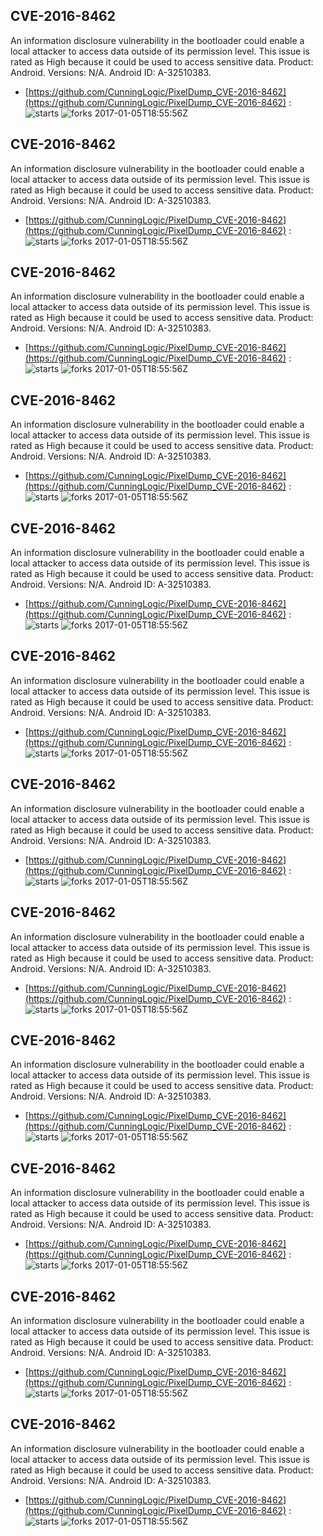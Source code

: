## CVE-2016-8462
 An information disclosure vulnerability in the bootloader could enable a local attacker to access data outside of its permission level. This issue is rated as High because it could be used to access sensitive data. Product: Android. Versions: N/A. Android ID: A-32510383.

- [https://github.com/CunningLogic/PixelDump_CVE-2016-8462](https://github.com/CunningLogic/PixelDump_CVE-2016-8462) :  
![starts](https://img.shields.io/github/stars/CunningLogic/PixelDump_CVE-2016-8462.svg) 
![forks](https://img.shields.io/github/forks/CunningLogic/PixelDump_CVE-2016-8462.svg) 
2017-01-05T18:55:56Z

## CVE-2016-8462
 An information disclosure vulnerability in the bootloader could enable a local attacker to access data outside of its permission level. This issue is rated as High because it could be used to access sensitive data. Product: Android. Versions: N/A. Android ID: A-32510383.

- [https://github.com/CunningLogic/PixelDump_CVE-2016-8462](https://github.com/CunningLogic/PixelDump_CVE-2016-8462) :  
![starts](https://img.shields.io/github/stars/CunningLogic/PixelDump_CVE-2016-8462.svg) 
![forks](https://img.shields.io/github/forks/CunningLogic/PixelDump_CVE-2016-8462.svg) 
2017-01-05T18:55:56Z

## CVE-2016-8462
 An information disclosure vulnerability in the bootloader could enable a local attacker to access data outside of its permission level. This issue is rated as High because it could be used to access sensitive data. Product: Android. Versions: N/A. Android ID: A-32510383.

- [https://github.com/CunningLogic/PixelDump_CVE-2016-8462](https://github.com/CunningLogic/PixelDump_CVE-2016-8462) :  
![starts](https://img.shields.io/github/stars/CunningLogic/PixelDump_CVE-2016-8462.svg) 
![forks](https://img.shields.io/github/forks/CunningLogic/PixelDump_CVE-2016-8462.svg) 
2017-01-05T18:55:56Z

## CVE-2016-8462
 An information disclosure vulnerability in the bootloader could enable a local attacker to access data outside of its permission level. This issue is rated as High because it could be used to access sensitive data. Product: Android. Versions: N/A. Android ID: A-32510383.

- [https://github.com/CunningLogic/PixelDump_CVE-2016-8462](https://github.com/CunningLogic/PixelDump_CVE-2016-8462) :  
![starts](https://img.shields.io/github/stars/CunningLogic/PixelDump_CVE-2016-8462.svg) 
![forks](https://img.shields.io/github/forks/CunningLogic/PixelDump_CVE-2016-8462.svg) 
2017-01-05T18:55:56Z

## CVE-2016-8462
 An information disclosure vulnerability in the bootloader could enable a local attacker to access data outside of its permission level. This issue is rated as High because it could be used to access sensitive data. Product: Android. Versions: N/A. Android ID: A-32510383.

- [https://github.com/CunningLogic/PixelDump_CVE-2016-8462](https://github.com/CunningLogic/PixelDump_CVE-2016-8462) :  
![starts](https://img.shields.io/github/stars/CunningLogic/PixelDump_CVE-2016-8462.svg) 
![forks](https://img.shields.io/github/forks/CunningLogic/PixelDump_CVE-2016-8462.svg) 
2017-01-05T18:55:56Z

## CVE-2016-8462
 An information disclosure vulnerability in the bootloader could enable a local attacker to access data outside of its permission level. This issue is rated as High because it could be used to access sensitive data. Product: Android. Versions: N/A. Android ID: A-32510383.

- [https://github.com/CunningLogic/PixelDump_CVE-2016-8462](https://github.com/CunningLogic/PixelDump_CVE-2016-8462) :  
![starts](https://img.shields.io/github/stars/CunningLogic/PixelDump_CVE-2016-8462.svg) 
![forks](https://img.shields.io/github/forks/CunningLogic/PixelDump_CVE-2016-8462.svg) 
2017-01-05T18:55:56Z

## CVE-2016-8462
 An information disclosure vulnerability in the bootloader could enable a local attacker to access data outside of its permission level. This issue is rated as High because it could be used to access sensitive data. Product: Android. Versions: N/A. Android ID: A-32510383.

- [https://github.com/CunningLogic/PixelDump_CVE-2016-8462](https://github.com/CunningLogic/PixelDump_CVE-2016-8462) :  
![starts](https://img.shields.io/github/stars/CunningLogic/PixelDump_CVE-2016-8462.svg) 
![forks](https://img.shields.io/github/forks/CunningLogic/PixelDump_CVE-2016-8462.svg) 
2017-01-05T18:55:56Z

## CVE-2016-8462
 An information disclosure vulnerability in the bootloader could enable a local attacker to access data outside of its permission level. This issue is rated as High because it could be used to access sensitive data. Product: Android. Versions: N/A. Android ID: A-32510383.

- [https://github.com/CunningLogic/PixelDump_CVE-2016-8462](https://github.com/CunningLogic/PixelDump_CVE-2016-8462) :  
![starts](https://img.shields.io/github/stars/CunningLogic/PixelDump_CVE-2016-8462.svg) 
![forks](https://img.shields.io/github/forks/CunningLogic/PixelDump_CVE-2016-8462.svg) 
2017-01-05T18:55:56Z

## CVE-2016-8462
 An information disclosure vulnerability in the bootloader could enable a local attacker to access data outside of its permission level. This issue is rated as High because it could be used to access sensitive data. Product: Android. Versions: N/A. Android ID: A-32510383.

- [https://github.com/CunningLogic/PixelDump_CVE-2016-8462](https://github.com/CunningLogic/PixelDump_CVE-2016-8462) :  
![starts](https://img.shields.io/github/stars/CunningLogic/PixelDump_CVE-2016-8462.svg) 
![forks](https://img.shields.io/github/forks/CunningLogic/PixelDump_CVE-2016-8462.svg) 
2017-01-05T18:55:56Z

## CVE-2016-8462
 An information disclosure vulnerability in the bootloader could enable a local attacker to access data outside of its permission level. This issue is rated as High because it could be used to access sensitive data. Product: Android. Versions: N/A. Android ID: A-32510383.

- [https://github.com/CunningLogic/PixelDump_CVE-2016-8462](https://github.com/CunningLogic/PixelDump_CVE-2016-8462) :  
![starts](https://img.shields.io/github/stars/CunningLogic/PixelDump_CVE-2016-8462.svg) 
![forks](https://img.shields.io/github/forks/CunningLogic/PixelDump_CVE-2016-8462.svg) 
2017-01-05T18:55:56Z

## CVE-2016-8462
 An information disclosure vulnerability in the bootloader could enable a local attacker to access data outside of its permission level. This issue is rated as High because it could be used to access sensitive data. Product: Android. Versions: N/A. Android ID: A-32510383.

- [https://github.com/CunningLogic/PixelDump_CVE-2016-8462](https://github.com/CunningLogic/PixelDump_CVE-2016-8462) :  
![starts](https://img.shields.io/github/stars/CunningLogic/PixelDump_CVE-2016-8462.svg) 
![forks](https://img.shields.io/github/forks/CunningLogic/PixelDump_CVE-2016-8462.svg) 
2017-01-05T18:55:56Z

## CVE-2016-8462
 An information disclosure vulnerability in the bootloader could enable a local attacker to access data outside of its permission level. This issue is rated as High because it could be used to access sensitive data. Product: Android. Versions: N/A. Android ID: A-32510383.

- [https://github.com/CunningLogic/PixelDump_CVE-2016-8462](https://github.com/CunningLogic/PixelDump_CVE-2016-8462) :  
![starts](https://img.shields.io/github/stars/CunningLogic/PixelDump_CVE-2016-8462.svg) 
![forks](https://img.shields.io/github/forks/CunningLogic/PixelDump_CVE-2016-8462.svg) 
2017-01-05T18:55:56Z

